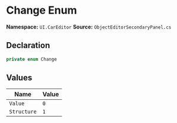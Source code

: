 # Change Enum

**Namespace:** `UI.CarEditor`
**Source:** `ObjectEditorSecondaryPanel.cs`

## Declaration

```csharp
private enum Change
```

## Values

| Name | Value |
|------|-------|
| `Value` | `0` |
| `Structure` | `1` |

